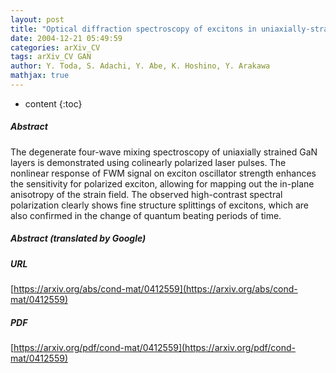 ```yaml
---
layout: post
title: "Optical diffraction spectroscopy of excitons in uniaxially-strained GaN films"
date: 2004-12-21 05:49:59
categories: arXiv_CV
tags: arXiv_CV GAN
author: Y. Toda, S. Adachi, Y. Abe, K. Hoshino, Y. Arakawa
mathjax: true
---
```


* content
{:toc}

##### Abstract
The degenerate four-wave mixing spectroscopy of uniaxially strained GaN layers is demonstrated using colinearly polarized laser pulses. The nonlinear response of FWM signal on exciton oscillator strength enhances the sensitivity for polarized exciton, allowing for mapping out the in-plane anisotropy of the strain field. The observed high-contrast spectral polarization clearly shows fine structure splittings of excitons, which are also confirmed in the change of quantum beating periods of time.

##### Abstract (translated by Google)


##### URL
[https://arxiv.org/abs/cond-mat/0412559](https://arxiv.org/abs/cond-mat/0412559)

##### PDF
[https://arxiv.org/pdf/cond-mat/0412559](https://arxiv.org/pdf/cond-mat/0412559)

